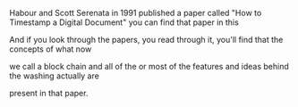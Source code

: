 Habour and Scott Serenata in 1991 published a paper called "How to Timestamp a Digital Document" 
you can find that paper in this 

And if you look through the papers, you read through it, you'll find that the concepts of what now

we call a block chain and all of the or most of the features and ideas behind the washing actually are

present in that paper.
